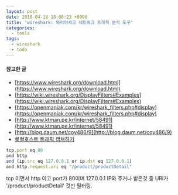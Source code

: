 ```yaml
---
layout: post
date: 2018-04-18 18:06:23 +0900
title: 'wireshark: 와이어샤크 네트워크 트래픽 분석 도구'
categories:
  - tools
tags:
  - wireshark
  - todo
---
```



#### 참고한 글
- [https://www.wireshark.org/download.html](https://www.wireshark.org/download.html)
- [https://wiki.wireshark.org/DisplayFilters#Examples](https://wiki.wireshark.org/DisplayFilters#Examples)
- [https://openmaniak.com/kr/wireshark_filters.php#display](https://openmaniak.com/kr/wireshark_filters.php#display)
- [http://www.ktman.pe.kr/internet/58491](http://www.ktman.pe.kr/internet/58491)
- [http://blog.daum.net/coy486/9](http://blog.daum.net/coy486/9)
- [로컬호스트 트래픽 캡쳐하기](http://credemol.blogspot.kr/2012/10/wireshark-localhost.html)

```js
tcp.port eq 80
and http
and (ip.src eq 127.0.0.1 or ip.dst eq 127.0.0.1)
and http.request.uri eq "/product/productDetail"
```
tcp 이면서 http 이고 port가 80이며 127.0.0.1 IP와 주거나 받은것 중 URI가 '/product/productDetail' 것만 필터링.
